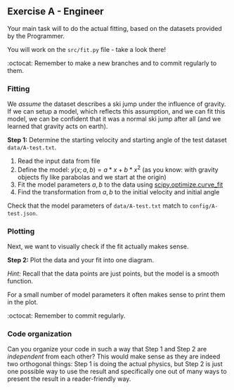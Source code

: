 ## Exercise A - Engineer

Your main task will to do the actual fitting, based on the datasets provided
by the Programmer.

You will work on the `src/fit.py` file - take a look there!

:octocat: Remember to make a new branches and to commit regularly to them.

### Fitting

We _assume_ the dataset describes a ski jump under the influence of gravity.
If we can setup a model, which reflects this assumption, and we can fit this model,
we can be confident that it was a normal ski jump after all (and we learned that
gravity acts on earth).

**Step 1:** Determine the starting velocity and starting angle of the test dataset `data/A-test.txt`.

1. Read the input data from file
1. Define the model: $y(x;a,b) = a*x + b*x^2$ (as you know: with gravity objects fly like parabolas and we start at the origin)
1. Fit the model parameters $a,b$ to the data using
   [scipy.optimize.curve_fit](https://docs.scipy.org/doc/scipy/reference/generated/scipy.optimize.curve_fit.html#curve-fit)
1. Find the transformation from $a,b$ to the initial velocity and initial angle

Check that the model parameters of `data/A-test.txt` match to `config/A-test.json`.

### Plotting

Next, we want to visually check if the fit actually makes sense.

**Step 2:** Plot the data and your fit into one diagram.

_Hint:_ Recall that the data points are just points, but the model is a smooth function.

For a small number of model parameters it often makes sense to print them in the plot.

:octocat: Remember to commit regularly.

### Code organization

Can you organize your code in such a way that Step 1 and Step 2 are _independent_ from each other?
This would make sense as they are indeed two orthogonal things: Step 1 is doing the actual physics,
but Step 2 is just one possible way to use the result and specifically one out of many ways to present
the result in a reader-friendly way.
